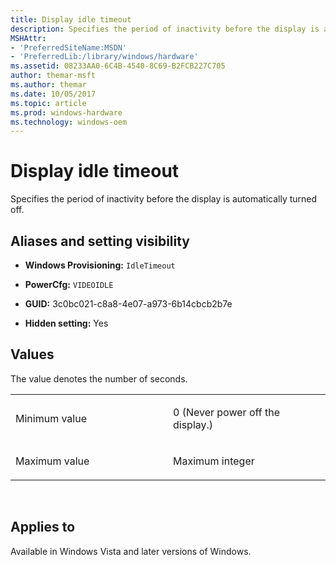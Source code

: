 ```yaml
---
title: Display idle timeout
description: Specifies the period of inactivity before the display is automatically turned off.
MSHAttr:
- 'PreferredSiteName:MSDN'
- 'PreferredLib:/library/windows/hardware'
ms.assetid: 08233AA0-6C4B-4540-8C69-B2FCB227C705
author: themar-msft
ms.author: themar
ms.date: 10/05/2017
ms.topic: article
ms.prod: windows-hardware
ms.technology: windows-oem
---
```


# Display idle timeout


Specifies the period of inactivity before the display is automatically turned off.

## <span id="Aliases_and_setting_visibility"></span><span id="aliases_and_setting_visibility"></span><span id="ALIASES_AND_SETTING_VISIBILITY"></span>Aliases and setting visibility


-   **Windows Provisioning:** `IdleTimeout           `

-   **PowerCfg:** `VIDEOIDLE             `

-   **GUID:** 3c0bc021-c8a8-4e07-a973-6b14cbcb2b7e

-   **Hidden setting:** Yes

## <span id="Values"></span><span id="values"></span><span id="VALUES"></span>Values


The value denotes the number of seconds.

<table>
<colgroup>
<col width="50%" />
<col width="50%" />
</colgroup>
<tbody>
<tr class="odd">
<td><p>Minimum value</p></td>
<td><p>0 (Never power off the display.)</p></td>
</tr>
<tr class="even">
<td><p>Maximum value</p></td>
<td><p>Maximum integer</p></td>
</tr>
</tbody>
</table>

 

## <span id="Applies_to"></span><span id="applies_to"></span><span id="APPLIES_TO"></span>Applies to


Available in Windows Vista and later versions of Windows.
